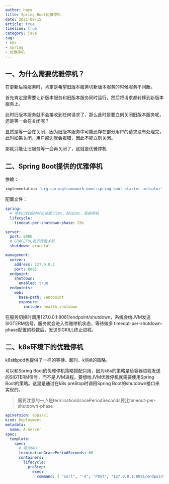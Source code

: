```yaml
---
author: haya
title: Spring Boot优雅停机
date: 2021-09-15
article: true
timeline: true
category: java
tag:
- k8s
- spring
- 优雅停机
---
```


## 一、为什么需要优雅停机？

在更新后端服务时，肯定是希望旧版本服务切新版本服务的时候服务不间断。

首先肯定是需要让新版本服务和旧版本服务同时运行，然后将请求都转移到新版本服务上。

此时旧版本服务就不会接收到任何请求了，那么此时是要立刻关闭旧版本服务呢，还是等一会在关闭呢？

显然是等一会在关闭，因为旧版本服务中可能还存在部分用户的请求没有处理完，此时如果关闭，用户那边就会报错，因此不能立刻关闭。

那就只能让旧服务等一会再关闭了，这就是优雅停机

## 二、Spring Boot提供的优雅停机

依赖：

```groovy
implementation 'org.springframework.boot:spring-boot-starter-actuator'
```

配置文件：

```yaml
spring:
  # 停机过程超时时长设置了20s，超过20s，直接停机
  lifecycle:
    timeout-per-shutdown-phase: 20s

server:
  port: 8080
  # GRACEFUL表示优雅关机
  shutdown: graceful

management:
  server:
    address: 127.0.0.1
    port: 8081
  endpoint:
    shutdown:
      enabled: true
  endpoints:
    web:
      base-path: /endpoint
      exposure:
        include: health,shutdown
```

在服务切换时调用127.0.0.1:8081/endpoint/shutdown，系统会给JVM发送SIGTERM信号，服务就会进入优雅停机状态，等待做多
timeout-per-shutdown-phase配置的秒数后，发送SIGKILL终止进程。

## 二、k8s环境下的优雅停机

k8s给pod也提供了一样的等待、超时、kill掉的策略。

可以和Spring Boot的优雅停机策略搭配只用，因为k8s的策略是给容器进程发送的SIGTERM信号，而不是JVM进程，要想给JVM优雅停机就需要使用Spring Boot的策略。这里是通过在k8s preStop时调用Spring Boot的shutdown接口来实现的。
> 需要注意的一点是terminationGracePeriodSeconds要比timeout-per-shutdown-phase

```yaml
apiVersion: apps/v1
kind: Deployment
metadata:
  name: A-Server
spec:
  template:
    spec:
      # 等待60s
      terminationGracePeriodSeconds: 60
      containers:
        lifecycle:
          preStop:
            exec:
              command: [ "curl", "-X", "POST", "127.0.0.1:8081/endpoint/shutdown" ]
```



